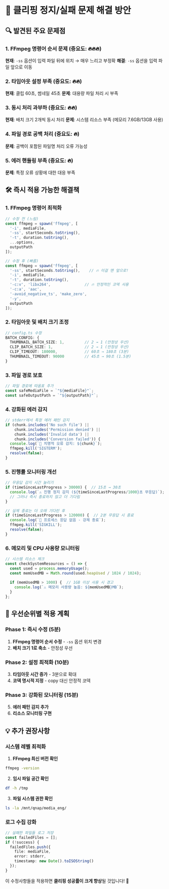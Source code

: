 # 🚨 클리핑 정지/실패 문제 해결 방안

## 🔍 발견된 주요 문제점

### 1. **FFmpeg 명령어 순서 문제** (중요도: 🔥🔥🔥)
**현재**: `-ss` 옵션이 입력 파일 뒤에 위치 → 매우 느리고 부정확
**해결**: `-ss` 옵션을 입력 파일 앞으로 이동

### 2. **타임아웃 설정 부족** (중요도: 🔥🔥)
**현재**: 클립 60초, 썸네일 45초
**문제**: 대용량 파일 처리 시 부족

### 3. **동시 처리 과부하** (중요도: 🔥🔥)
**현재**: 배치 크기 2개씩 동시 처리
**문제**: 시스템 리소스 부족 (메모리 7.6GB/13GB 사용)

### 4. **파일 경로 공백 처리** (중요도: 🔥)
**문제**: 공백이 포함된 파일명 처리 오류 가능성

### 5. **에러 핸들링 부족** (중요도: 🔥)
**문제**: 특정 오류 상황에 대한 대응 부족

## 🛠️ 즉시 적용 가능한 해결책

### 1. FFmpeg 명령어 최적화
```typescript
// 수정 전 (느림)
const ffmpeg = spawn('ffmpeg', [
  '-i', mediaFile,
  '-ss', startSeconds.toString(),
  '-t', duration.toString(),
  ...options,
  outputPath
]);

// 수정 후 (빠름)
const ffmpeg = spawn('ffmpeg', [
  '-ss', startSeconds.toString(),    // 🔥 이걸 맨 앞으로!
  '-i', mediaFile,
  '-t', duration.toString(),
  '-c:v', 'libx264',               // 🔥 안정적인 코덱 사용
  '-c:a', 'aac',
  '-avoid_negative_ts', 'make_zero',
  '-y',
  outputPath
]);
```

### 2. 타임아웃 및 배치 크기 조정
```typescript
// config.ts 수정
BATCH_CONFIG: {
  THUMBNAIL_BATCH_SIZE: 1,         // 2 → 1 (안정성 우선)
  CLIP_BATCH_SIZE: 1,              // 2 → 1 (안정성 우선)
  CLIP_TIMEOUT: 180000,            // 60초 → 180초 (3분)
  THUMBNAIL_TIMEOUT: 90000         // 45초 → 90초 (1.5분)
}
```

### 3. 파일 경로 보호
```typescript
// 파일 경로에 따옴표 추가
const safeMediaFile = `"${mediaFile}"`; 
const safeOutputPath = `"${outputPath}"`;
```

### 4. 강화된 에러 감지
```typescript
// stderr에서 특정 에러 패턴 감지
if (chunk.includes('No such file') || 
    chunk.includes('Permission denied') ||
    chunk.includes('Invalid data') ||
    chunk.includes('Conversion failed')) {
  console.log(`🚨 치명적 오류 감지: ${chunk}`);
  ffmpeg.kill('SIGTERM');
  resolve(false);
}
```

### 5. 진행률 모니터링 개선
```typescript
// 무응답 감지 시간 늘리기
if (timeSinceLastProgress > 30000) {  // 15초 → 30초
  console.log(`⚠️ 진행 정지 감지 (${timeSinceLastProgress/1000}초 무응답)`);
  // 그러나 즉시 종료하지 않고 더 기다림
}

// 실제 종료는 더 오래 기다린 후
if (timeSinceLastProgress > 120000) {  // 2분 무응답 시 종료
  console.log(`🚨 프로세스 응답 없음 - 강제 종료`);
  ffmpeg.kill('SIGKILL');
  resolve(false);
}
```

### 6. 메모리 및 CPU 사용량 모니터링
```typescript
// 시스템 리소스 체크
const checkSystemResources = () => {
  const used = process.memoryUsage();
  const memUsedMB = Math.round(used.heapUsed / 1024 / 1024);
  
  if (memUsedMB > 1000) {  // 1GB 이상 사용 시 경고
    console.log(`⚠️ 메모리 사용량 높음: ${memUsedMB}MB`);
  }
};
```

## 🎯 우선순위별 적용 계획

### Phase 1: 즉시 수정 (5분)
1. **FFmpeg 명령어 순서 수정** - `-ss` 옵션 위치 변경
2. **배치 크기 1로 축소** - 안정성 우선

### Phase 2: 설정 최적화 (10분)
3. **타임아웃 시간 증가** - 3분으로 확대
4. **코덱 명시적 지정** - copy 대신 안정적 코덱

### Phase 3: 강화된 모니터링 (15분)
5. **에러 패턴 감지 추가**
6. **리소스 모니터링 구현**

## 💡 추가 권장사항

### 시스템 레벨 최적화
1. **FFmpeg 최신 버전 확인**
```bash
ffmpeg -version
```

2. **임시 파일 공간 확인**
```bash
df -h /tmp
```

3. **파일 시스템 권한 확인**
```bash
ls -la /mnt/qnap/media_eng/
```

### 로그 수집 강화
```typescript
// 실패한 파일들 로그 저장
const failedFiles = [];
if (!success) {
  failedFiles.push({
    file: mediaFile,
    error: stderr,
    timestamp: new Date().toISOString()
  });
}
```

이 수정사항들을 적용하면 **클리핑 성공률이 크게 향상**될 것입니다! 🚀
